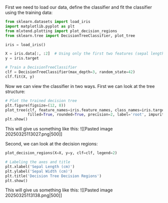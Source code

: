 First we need to load our data, define the classifier and fit the classifier using the training data:

``` python
from sklearn.datasets import load_iris
import matplotlib.pyplot as plt
from mlxtend.plotting import plot_decision_regions
from sklearn.tree import DecisionTreeClassifier, plot_tree

iris = load_iris()

X = iris.data[:, :2]  # Using only the first two features (sepal length and sepal width)
y = iris.target

# Train a DecisionTreeClassifier
clf = DecisionTreeClassifier(max_depth=3, random_state=42)
clf.fit(X, y)
```

Now we can view the classifier in two ways. First we can look at the tree structure:

``` python
# Plot the trained decision tree
plt.figure(figsize=(12, 8))
plot_tree(clf, feature_names=iris.feature_names, class_names=iris.target_names,
          filled=True, rounded=True, precision=2, label='root', impurity=False)
plt.show()
```

This will give us something like this: 
![[Pasted image 20250325113027.png|500]]

Second, we can look at the decision regions:

``` python 
plot_decision_regions(X=X, y=y, clf=clf, legend=2)

# Labeling the axes and title
plt.xlabel('Sepal Length (cm)')
plt.ylabel('Sepal Width (cm)')
plt.title('Decision Tree Decision Regions')
plt.show()
```

This will give us something like this:
![[Pasted image 20250325113138.png|500]]